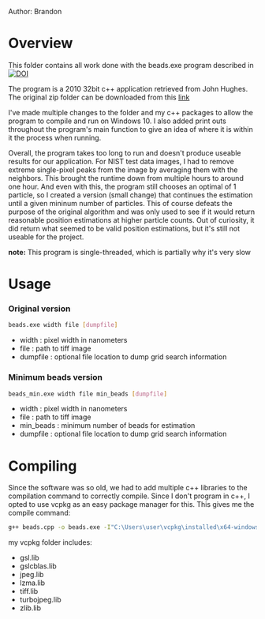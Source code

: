 Author: Brandon

# Overview

This folder contains all work done with the beads.exe program described in [![DOI](https://img.shields.io/badge/DOI-10.1214%2F09--AOAS299-blue)](https://doi.org/10.1214/09-AOAS299)

The program is a 2010 32bit c++ application retrieved from John Hughes. The original zip folder can be downloaded from this [link](https://drive.google.com/file/d/14dYG__a6HE4OaJqqPYbris_M_763Y-hw/view?usp=sharing)

I've made multiple changes to the folder and my c++ packages to allow the program to compile and run on Windows 10. I also added print outs throughout the program's main function to give an idea of where it is within it the process when running.

Overall, the program takes too long to run and doesn't produce useable results for our application. For NIST test data images, I had to remove extreme single-pixel peaks from the image by averaging them with the neighbors. This brought the runtime down from multiple hours to around one hour. And even with this, the program still chooses an optimal of 1 particle, so I created a version (small change) that continues the estimation until a given mininum number of particles. This of course defeats the purpose of the original algorithm and was only used to see if it would return reasonable position estimations at higher particle counts. Out of curiosity, it did return what seemed to be valid position estimations, but it's still not useable for the project. 

**note:** This program is single-threaded, which is partially why it's very slow

# Usage

### Original version

```bash
beads.exe width file [dumpfile]
```
- width : pixel width in nanometers
- file : path to tiff image
- dumpfile : optional file location to dump grid search information


### Minimum beads version

```bash
beads_min.exe width file min_beads [dumpfile]
```
- width : pixel width in nanometers
- file : path to tiff image
- min_beads : minimum number of beads for estimation
- dumpfile : optional file location to dump grid search information 




# Compiling

Since the software was so old, we had to add multiple c++ libraries to the compilation command to correctly compile. Since I don't program in c++, I opted to use vcpkg as an easy package manager for this. This gives me the compile command: 

```bash
g++ beads.cpp -o beads.exe -I"C:\Users\user\vcpkg\installed\x64-windows\include" -L"C:\Users\user\vcpkg\installed\x64-windows\lib" -ltiff -lgsl -lgslcblas
```

my vcpkg folder includes:
- gsl.lib
- gslcblas.lib
- jpeg.lib
- lzma.lib
- tiff.lib
- turbojpeg.lib
- zlib.lib










